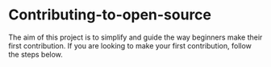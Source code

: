 # Contributing-to-open-source
The aim of this project is to simplify and guide the way beginners make their first contribution. If you are looking to make your first contribution, follow the steps below.
